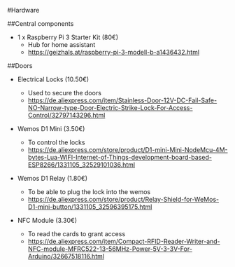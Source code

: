 #Hardware

##Central components
- 1 x Raspberry Pi 3 Starter Kit (80€)
    * Hub for home assistant
    * https://geizhals.at/raspberry-pi-3-modell-b-a1436432.html

##Doors
- Electrical Locks (10.50€)
  * Used to secure the doors
  * https://de.aliexpress.com/item/Stainless-Door-12V-DC-Fail-Safe-NO-Narrow-type-Door-Electric-Strike-Lock-For-Access-Control/32797143296.html

- Wemos D1 Mini (3.50€)
  * To control the locks
  * https://de.aliexpress.com/store/product/D1-mini-Mini-NodeMcu-4M-bytes-Lua-WIFI-Internet-of-Things-development-board-based-ESP8266/1331105_32529101036.html
  
- Wemos D1 Relay (1.80€)
  * To be able to plug the lock into the wemos
  * https://de.aliexpress.com/store/product/Relay-Shield-for-WeMos-D1-mini-button/1331105_32596395175.html

- NFC Module (3.30€)
  * To read the cards to grant access
  * https://de.aliexpress.com/item/Compact-RFID-Reader-Writer-and-NFC-module-MFRC522-13-56MHz-Power-5V-3-3V-For-Arduino/32667518116.html
